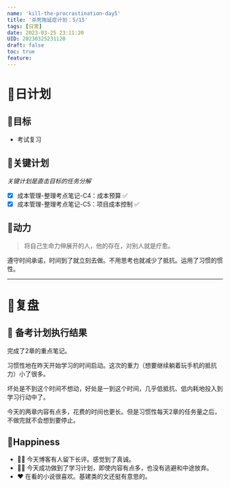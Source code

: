 ```yaml
---
name: 'kill-the-procrastination-day5'
title: '杀死拖延症计划：5/15'
tags: [日常]
date: 2023-03-25 23:11:20
UID: 20230325231120
draft: false
toc: true
feature: 
---
```



# 📅日计划
## 🎯目标
- 考试复习

##  🏹关键计划
*关键计划是直击目标的任务分解*
- [x] 成本管理-整理考点笔记-C4：成本预算 ✅ 
- [x] 成本管理-整理考点笔记-C5：项目成本控制 ✅ 

<!--more-->


## 🔋动力
> 将自己生命力伸展开的人，他的存在，对别人就是疗愈。

遵守时间承诺，时间到了就立刻去做。不用思考也就减少了抵抗。运用了习惯的惯性。


---

# 🤔复盘


## 📖 备考计划执行结果
完成了2章的重点笔记。

习惯性地在昨天开始学习的时间启动。这次的重力（想要继续躺着玩手机的抵抗力）小了很多。

坏处是不到这个时间不想动，好处是一到这个时间，几乎低抵抗、低内耗地投入到学习行动中了。

今天的两章内容有点多，花费的时间也更长。但是习惯性每天2章的任务量之后，不做完就不会想到要停止。



## 🎉Happiness
- 👍🏻 今天博客有人留下长评。感觉到了真诚。
- 👍🏻 今天成功做到了学习计划，即使内容有点多，也没有逃避和中途放弃。
- ❤️ 在看的小说很喜欢。基建类的文还挺有意思的。